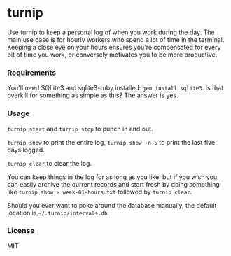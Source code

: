 turnip
======

Use turnip to keep a personal log of when you work during the day. The main
use case is for hourly workers who spend a lot of time in the terminal.
Keeping a close eye on your hours ensures you're compensated for every bit of
time you work, or conversely motivates you to be more productive.


### Requirements

You'll need SQLite3 and sqlite3-ruby installed: `gem install sqlite3`. Is that
overkill for something as simple as this? The answer is yes.


### Usage

`turnip start` and `turnip stop` to punch in and out.

`turnip show` to print the entire log, `turnip show -n 5` to print the last
five days logged.

`turnip clear` to clear the log.

You can keep things in the log for as long as you like, but if you wish you
can easily archive the current records and start fresh by doing something like
`turnip show > week-01-hours.txt` followed by `turnip clear`.

Should you ever want to poke around the database manually, the default location
is `~/.turnip/intervals.db`.

### License
MIT

